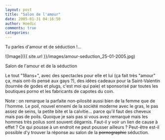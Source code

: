 ```yaml
---
layout: post
title: "Salon de l'amour"
date: 2005-01-31 04:16:50
author: Hoedic
comments: true
categories: 
---
```



Tu parles d'amour et de séduction !...

![Image]({{ site.url }}/images/amour-seduction_25-01-2005.jpg)
<div class="photoattrib">Salon de l'amour et de la séduction</div>



Le tout "18ans+", avec des spectacles pour elle et lui (ça fait très "amour" ça, mais ont-ils pensé aux gays ?), des idées cadeaux pour la Saint-Valentin (tournée de godes et plugs, c'est moi qui paie) et sponsorisé par toutes les boutiques porno et les fabricants de capotes du coin.

Note : on remarque la parfaite non-pilosité aussi bien de la femme que de l'homme. Le poil, nouvel ennemi de la société moderne avec le gras, le pas assez de seins, la petite bite et la calvitie... parce qu'il faut des cheveux mais pas de poils. Quoique je sais pas si vous avez remarqué mais les hommes très poilus sont souvent dégarnis. Faut-il y voir un lien de cause à effet ? Ce qui pousse à un endroit ne peut pousser ailleurs ? Peut-être est-il possible d'y trouver la réponse au salon de la <strike>pornographie</strike> séduction.